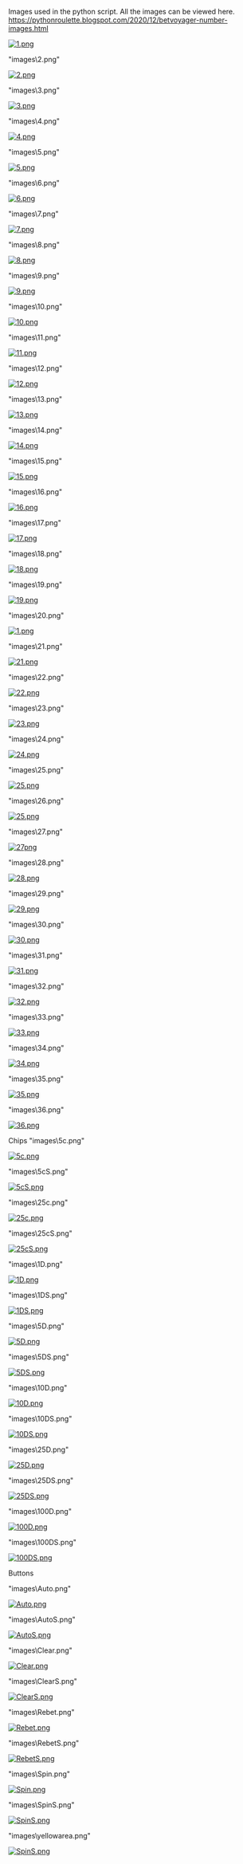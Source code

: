 Images used in the python script.
All the images can be viewed here.
https://pythonroulette.blogspot.com/2020/12/betvoyager-number-images.html

[![1.png](https://1.bp.blogspot.com/-6He7qvWMo7g/X9a6qvZoDCI/AAAAAAAAEUg/mQoAbHld7iIYKUslV8KX4im8B1fYCtI5ACLcBGAsYHQ/s0/1.png)](https://1.bp.blogspot.com/-6He7qvWMo7g/X9a6qvZoDCI/AAAAAAAAEUg/mQoAbHld7iIYKUslV8KX4im8B1fYCtI5ACLcBGAsYHQ/s0/1.png)

"images\\2.png"

[![2.png](https://1.bp.blogspot.com/-VrKBnbnwTcU/X9gzBEi6sNI/AAAAAAAAEWE/sV8-U5t_fuApxBMu9ytsGyv4VjtrnhwfgCLcBGAsYHQ/s0/2.png)](https://1.bp.blogspot.com/-VrKBnbnwTcU/X9gzBEi6sNI/AAAAAAAAEWE/sV8-U5t_fuApxBMu9ytsGyv4VjtrnhwfgCLcBGAsYHQ/s0/2.png)

"images\\3.png"

[![3.png](https://1.bp.blogspot.com/-8y7GsmFsZl0/X9gzGWGOCxI/AAAAAAAAEXY/2PdIyQvyPEwyQgG2Tv1ws2ErSTOswdoMwCLcBGAsYHQ/s0/3.png)](https://1.bp.blogspot.com/-8y7GsmFsZl0/X9gzGWGOCxI/AAAAAAAAEXY/2PdIyQvyPEwyQgG2Tv1ws2ErSTOswdoMwCLcBGAsYHQ/s0/3.png)

"images\\4.png"

[![4.png](https://1.bp.blogspot.com/-rlIrRq8wIfQ/X9gzKHnEXII/AAAAAAAAEYI/vrPcq7BliIkOK9Fq_zVqdW4RlOahszQ-QCLcBGAsYHQ/s0/4.png)](https://1.bp.blogspot.com/-rlIrRq8wIfQ/X9gzKHnEXII/AAAAAAAAEYI/vrPcq7BliIkOK9Fq_zVqdW4RlOahszQ-QCLcBGAsYHQ/s0/4.png)

"images\\5.png"

[![5.png](https://1.bp.blogspot.com/-82eQT2Ddab8/X9gzKQSZwkI/AAAAAAAAEYM/RlgoMe4pvTs3fUoiVBUnQxysminM0OcWACLcBGAsYHQ/s0/5.png)](https://1.bp.blogspot.com/-82eQT2Ddab8/X9gzKQSZwkI/AAAAAAAAEYM/RlgoMe4pvTs3fUoiVBUnQxysminM0OcWACLcBGAsYHQ/s0/5.png)

"images\\6.png"

[![6.png](https://1.bp.blogspot.com/-r0_w6gV6d3k/X9gzMPvH0DI/AAAAAAAAEYg/Wj5Et_I1uCQ5a4yyb0xx_U2c1f34LFPuQCLcBGAsYHQ/s0/6.png)](https://1.bp.blogspot.com/-r0_w6gV6d3k/X9gzMPvH0DI/AAAAAAAAEYg/Wj5Et_I1uCQ5a4yyb0xx_U2c1f34LFPuQCLcBGAsYHQ/s0/6.png)

"images\\7.png"

[![7.png](https://1.bp.blogspot.com/-bAeJYcIS5YY/X9gzMhKL9tI/AAAAAAAAEYk/EYRy0WY33iU3CdUtbqYtULlAFVoqk0uBACLcBGAsYHQ/s0/7.png)](https://1.bp.blogspot.com/-bAeJYcIS5YY/X9gzMhKL9tI/AAAAAAAAEYk/EYRy0WY33iU3CdUtbqYtULlAFVoqk0uBACLcBGAsYHQ/s0/7.png)

"images\\8.png"

[![8.png](https://1.bp.blogspot.com/-8VN3p4vd0eU/X9gzNAm4FFI/AAAAAAAAEYo/kVfXPRskaYEtOK0XS35wdUjTsrvxOJLawCLcBGAsYHQ/s0/8.png)](https://1.bp.blogspot.com/-8VN3p4vd0eU/X9gzNAm4FFI/AAAAAAAAEYo/kVfXPRskaYEtOK0XS35wdUjTsrvxOJLawCLcBGAsYHQ/s0/8.png)

"images\\9.png"

[![9.png](https://1.bp.blogspot.com/-UzcxbzeFdO0/X9gzNG_NRjI/AAAAAAAAEYs/4qnws1yv5WMEcGlSvKfne6PNQq27w_JRwCLcBGAsYHQ/s0/9.png)](https://1.bp.blogspot.com/-UzcxbzeFdO0/X9gzNG_NRjI/AAAAAAAAEYs/4qnws1yv5WMEcGlSvKfne6PNQq27w_JRwCLcBGAsYHQ/s0/9.png)

"images\\10.png"

[![10.png](https://1.bp.blogspot.com/-YnYIE5EWg_o/X9gy8GkXLZI/AAAAAAAAEU8/Z-_zvidlXyERBB_AtiaY4IVzTKxhLcK9QCLcBGAsYHQ/s0/10.png)](https://1.bp.blogspot.com/-YnYIE5EWg_o/X9gy8GkXLZI/AAAAAAAAEU8/Z-_zvidlXyERBB_AtiaY4IVzTKxhLcK9QCLcBGAsYHQ/s0/10.png)

"images\\11.png"

[![11.png](https://1.bp.blogspot.com/-PDh2VG2cz78/X9gy9Y0ja1I/AAAAAAAAEVM/V_mGNtTXwOQzPz7Rw7U6KshiEw8z0h3nQCLcBGAsYHQ/s0/11.png)](https://1.bp.blogspot.com/-PDh2VG2cz78/X9gy9Y0ja1I/AAAAAAAAEVM/V_mGNtTXwOQzPz7Rw7U6KshiEw8z0h3nQCLcBGAsYHQ/s0/11.png)

"images\\12.png"

[![12.png](https://1.bp.blogspot.com/-9tb4MXX4fHE/X9gy9uDw0PI/AAAAAAAAEVQ/23Au2jveqqUoZxMwwoLvU7IKSX5Y2icWwCLcBGAsYHQ/s0/12.png)](https://1.bp.blogspot.com/-9tb4MXX4fHE/X9gy9uDw0PI/AAAAAAAAEVQ/23Au2jveqqUoZxMwwoLvU7IKSX5Y2icWwCLcBGAsYHQ/s0/12.png)

"images\\13.png"

[![13.png](https://1.bp.blogspot.com/-qfJVZ2d2W9s/X9gy98x6XGI/AAAAAAAAEVU/xvLAj9gm7LUrnT5XCmsC3cDaNaVKvm6AwCLcBGAsYHQ/s0/13.png)](https://1.bp.blogspot.com/-qfJVZ2d2W9s/X9gy98x6XGI/AAAAAAAAEVU/xvLAj9gm7LUrnT5XCmsC3cDaNaVKvm6AwCLcBGAsYHQ/s0/13.png)

"images\\14.png"

[![14.png](https://1.bp.blogspot.com/-QSg7UPrMzY8/X9gy-LmydzI/AAAAAAAAEVY/s8RwhHtg8xgbx9Ycyv_Q-0GksUrppDuYwCLcBGAsYHQ/s0/14.png)](https://1.bp.blogspot.com/-QSg7UPrMzY8/X9gy-LmydzI/AAAAAAAAEVY/s8RwhHtg8xgbx9Ycyv_Q-0GksUrppDuYwCLcBGAsYHQ/s0/14.png)

"images\\15.png"

[![15.png](https://1.bp.blogspot.com/-5ecisPwIt2g/X9gy-kVI5-I/AAAAAAAAEVc/nEfga16dhJE9HRcOZFLORs86c216pesqQCLcBGAsYHQ/s0/15.png)](https://1.bp.blogspot.com/-5ecisPwIt2g/X9gy-kVI5-I/AAAAAAAAEVc/nEfga16dhJE9HRcOZFLORs86c216pesqQCLcBGAsYHQ/s0/15.png)

"images\\16.png"

[![16.png](https://1.bp.blogspot.com/-JIK_7KPCsUE/X9gy-pYZ8PI/AAAAAAAAEVg/aHBtj3heKA4mouu-PqiO4mVx9TyWzmkHQCLcBGAsYHQ/s0/16.png)](https://1.bp.blogspot.com/-JIK_7KPCsUE/X9gy-pYZ8PI/AAAAAAAAEVg/aHBtj3heKA4mouu-PqiO4mVx9TyWzmkHQCLcBGAsYHQ/s0/16.png)

"images\\17.png"

[![17.png](https://1.bp.blogspot.com/-V0f9ImqA1hg/X9gy_djMhDI/AAAAAAAAEVs/Z3Ks1avX7qUTgsf4vGEnOGbGyYYVlETcACLcBGAsYHQ/s0/17.png)](https://1.bp.blogspot.com/-V0f9ImqA1hg/X9gy_djMhDI/AAAAAAAAEVs/Z3Ks1avX7qUTgsf4vGEnOGbGyYYVlETcACLcBGAsYHQ/s0/17.png)

"images\\18.png"

[![18.png](https://1.bp.blogspot.com/-rVLKy855N2o/X9gy_3Yq9FI/AAAAAAAAEVw/sHWBqOBU494RkyuzAiF1bkS2f1AgoFaqQCLcBGAsYHQ/s0/18.png)](https://1.bp.blogspot.com/-rVLKy855N2o/X9gy_3Yq9FI/AAAAAAAAEVw/sHWBqOBU494RkyuzAiF1bkS2f1AgoFaqQCLcBGAsYHQ/s0/18.png)

"images\\19.png"

[![19.png](https://1.bp.blogspot.com/-NMxSpROrhQ4/X9gzAV778wI/AAAAAAAAEV4/kmhZUeTSxiYw5V0bjjfHCbMV4YwCmQyNACLcBGAsYHQ/s0/19.png)](https://1.bp.blogspot.com/-NMxSpROrhQ4/X9gzAV778wI/AAAAAAAAEV4/kmhZUeTSxiYw5V0bjjfHCbMV4YwCmQyNACLcBGAsYHQ/s0/19.png)

"images\\20.png"

[![1.png](https://1.bp.blogspot.com/-cF7dkPVvXVU/X9gzBgXl0WI/AAAAAAAAEWI/2xtuldn7j70M39JryV3SjhsEJ6iN1angQCLcBGAsYHQ/s0/20.png)](https://1.bp.blogspot.com/-cF7dkPVvXVU/X9gzBgXl0WI/AAAAAAAAEWI/2xtuldn7j70M39JryV3SjhsEJ6iN1angQCLcBGAsYHQ/s0/20.png)

"images\\21.png"

[![21.png](https://1.bp.blogspot.com/-EUIwqpivnRE/X9gzCVFZRYI/AAAAAAAAEWY/Ji-a3LxhDTwmGsxzFbWY1NfkkAiM0B44gCLcBGAsYHQ/s0/21.png)](https://1.bp.blogspot.com/-EUIwqpivnRE/X9gzCVFZRYI/AAAAAAAAEWY/Ji-a3LxhDTwmGsxzFbWY1NfkkAiM0B44gCLcBGAsYHQ/s0/21.png)

"images\\22.png"

[![22.png](https://1.bp.blogspot.com/-PzO5ZcS44r4/X9gzCkeEdsI/AAAAAAAAEWc/dFNZeuTKHx8ektnimiDWuVf64zyLtUjbQCLcBGAsYHQ/s0/22.png)](https://1.bp.blogspot.com/-PzO5ZcS44r4/X9gzCkeEdsI/AAAAAAAAEWc/dFNZeuTKHx8ektnimiDWuVf64zyLtUjbQCLcBGAsYHQ/s0/22.png)

"images\\23.png"

[![23.png](https://1.bp.blogspot.com/-FwT3--H0AmA/X9gzC_O6MzI/AAAAAAAAEWg/cYuKohlRui0JBlPgooY0HFak6_atuy-GQCLcBGAsYHQ/s0/23.png)](https://1.bp.blogspot.com/-FwT3--H0AmA/X9gzC_O6MzI/AAAAAAAAEWg/cYuKohlRui0JBlPgooY0HFak6_atuy-GQCLcBGAsYHQ/s0/23.png)

"images\\24.png"

[![24.png](https://1.bp.blogspot.com/-dBjV1ZBeq-M/X9gzC-O44vI/AAAAAAAAEWk/H97HkZgqC18keVCvLnxUzLeE5vQUMALeQCLcBGAsYHQ/s0/24.png)](https://1.bp.blogspot.com/-dBjV1ZBeq-M/X9gzC-O44vI/AAAAAAAAEWk/H97HkZgqC18keVCvLnxUzLeE5vQUMALeQCLcBGAsYHQ/s0/24.png)

"images\\25.png"

[![25.png](https://1.bp.blogspot.com/-Qv02mI4wV1o/X9gzDS3GhmI/AAAAAAAAEWo/E6J5AoBDwgg16eD57_wQZUS3iyWkFc5GACLcBGAsYHQ/s0/25.png)](https://1.bp.blogspot.com/-Qv02mI4wV1o/X9gzDS3GhmI/AAAAAAAAEWo/E6J5AoBDwgg16eD57_wQZUS3iyWkFc5GACLcBGAsYHQ/s0/25.png)

"images\\26.png"

[![25.png](https://1.bp.blogspot.com/-1MUfuEL8lY0/X9gzEt9Pd-I/AAAAAAAAEW8/ZxqlJsEYE_0Jz8z1XeywAAb1wxakKUY_gCLcBGAsYHQ/s0/26.png)](https://1.bp.blogspot.com/-1MUfuEL8lY0/X9gzEt9Pd-I/AAAAAAAAEW8/ZxqlJsEYE_0Jz8z1XeywAAb1wxakKUY_gCLcBGAsYHQ/s0/26.png)

"images\\27.png"

[![27png](https://1.bp.blogspot.com/-JE-KeW-8q2M/X9gzFE7w3vI/AAAAAAAAEXE/Ew29Jy_0bvII5U-T5QPlQIdIw-7_sRPkACLcBGAsYHQ/s0/27.png)](https://1.bp.blogspot.com/-JE-KeW-8q2M/X9gzFE7w3vI/AAAAAAAAEXE/Ew29Jy_0bvII5U-T5QPlQIdIw-7_sRPkACLcBGAsYHQ/s0/27.png)

"images\\28.png"

[![28.png](https://1.bp.blogspot.com/-914TsnUp9Js/X9gzFR094EI/AAAAAAAAEXI/cuzJfFdPXIwG7_RL8SmCn_RbJeA86OFZACLcBGAsYHQ/s0/28.png)](https://1.bp.blogspot.com/-914TsnUp9Js/X9gzFR094EI/AAAAAAAAEXI/cuzJfFdPXIwG7_RL8SmCn_RbJeA86OFZACLcBGAsYHQ/s0/28.png)

"images\\29.png"

[![29.png](https://1.bp.blogspot.com/-ouoYpotWLk4/X9gzGBUBN2I/AAAAAAAAEXQ/1Ep5ktR3FuIWpdU8MOk02o5oEQdENpbGwCLcBGAsYHQ/s0/29.png)](https://1.bp.blogspot.com/-ouoYpotWLk4/X9gzGBUBN2I/AAAAAAAAEXQ/1Ep5ktR3FuIWpdU8MOk02o5oEQdENpbGwCLcBGAsYHQ/s0/29.png)

"images\\30.png"

[![30.png](https://1.bp.blogspot.com/-XK5mJUdKnqw/X9gzG_nKCDI/AAAAAAAAEXg/TXyA5gza4Nwi1ZTq-K_mFJ0UNxXLOHYwQCLcBGAsYHQ/s0/30.png)](https://1.bp.blogspot.com/-XK5mJUdKnqw/X9gzG_nKCDI/AAAAAAAAEXg/TXyA5gza4Nwi1ZTq-K_mFJ0UNxXLOHYwQCLcBGAsYHQ/s0/30.png)

"images\\31.png"

[![31.png](https://1.bp.blogspot.com/-7208AQlvacw/X9gzHqKcNAI/AAAAAAAAEXo/TdzaGwMFDYArqh_v687ohbzqvHX209ZiwCLcBGAsYHQ/s0/31.png)](https://1.bp.blogspot.com/-7208AQlvacw/X9gzHqKcNAI/AAAAAAAAEXo/TdzaGwMFDYArqh_v687ohbzqvHX209ZiwCLcBGAsYHQ/s0/31.png)

"images\\32.png"

[![32.png](https://1.bp.blogspot.com/-v3wpCyQ9NvQ/X9gzHqucUUI/AAAAAAAAEXs/u9Z5lLzR-uU5C1Sac-0nThVm36cl6xMVgCLcBGAsYHQ/s0/32.png)](https://1.bp.blogspot.com/-v3wpCyQ9NvQ/X9gzHqucUUI/AAAAAAAAEXs/u9Z5lLzR-uU5C1Sac-0nThVm36cl6xMVgCLcBGAsYHQ/s0/32.png)

"images\\33.png"

[![33.png](https://1.bp.blogspot.com/-AiNI85wCvHU/X9gzIMxEO8I/AAAAAAAAEXw/zHbo0a4PgioOt4g4TCLpi-4rd5kb6vamQCLcBGAsYHQ/s60/33.png)](https://1.bp.blogspot.com/-AiNI85wCvHU/X9gzIMxEO8I/AAAAAAAAEXw/zHbo0a4PgioOt4g4TCLpi-4rd5kb6vamQCLcBGAsYHQ/s60/33.png)

"images\\34.png"

[![34.png](https://1.bp.blogspot.com/-9qoCHU3m3G0/X9gzIiugIHI/AAAAAAAAEX0/0RVU5LGydlYYpCEL8UWW-LUUofJmAQqMQCLcBGAsYHQ/s0/34.png)](https://1.bp.blogspot.com/-9qoCHU3m3G0/X9gzIiugIHI/AAAAAAAAEX0/0RVU5LGydlYYpCEL8UWW-LUUofJmAQqMQCLcBGAsYHQ/s0/34.png)

"images\\35.png"

[![35.png](https://1.bp.blogspot.com/-BGjVnp6ESOI/X9gzIvEoHSI/AAAAAAAAEX4/KKyA53exhzsUb4Exkj0pL94-UI800pXzgCLcBGAsYHQ/s0/35.png)](https://1.bp.blogspot.com/-BGjVnp6ESOI/X9gzIvEoHSI/AAAAAAAAEX4/KKyA53exhzsUb4Exkj0pL94-UI800pXzgCLcBGAsYHQ/s0/35.png)

"images\\36.png"

[![36.png](https://1.bp.blogspot.com/-I_LkyX9t0yg/X9gzIzVeKNI/AAAAAAAAEX8/HF3oHtA1RGMgIJdX6ntl3cYe9MQufvDzwCLcBGAsYHQ/s0/36.png)](https://1.bp.blogspot.com/-I_LkyX9t0yg/X9gzIzVeKNI/AAAAAAAAEX8/HF3oHtA1RGMgIJdX6ntl3cYe9MQufvDzwCLcBGAsYHQ/s0/36.png)

Chips
"images\\5c.png"

[![5c.png](https://1.bp.blogspot.com/-2LqhwxOoTy8/X9gzLocDv0I/AAAAAAAAEYY/gVAKEPpuligqDhMsftm3VtNIVff49OQaQCLcBGAsYHQ/s60/5c.png)](https://1.bp.blogspot.com/-2LqhwxOoTy8/X9gzLocDv0I/AAAAAAAAEYY/gVAKEPpuligqDhMsftm3VtNIVff49OQaQCLcBGAsYHQ/s60/5c.png)

"images\\5cS.png"

[![5cS.png](https://1.bp.blogspot.com/-3UvcUcHLJFE/X9gzL3cs_qI/AAAAAAAAEYc/FsPU4h-ZYporN9U1mbhDI2JbpO2if2cWQCLcBGAsYHQ/s0/5cS.png)](https://1.bp.blogspot.com/-3UvcUcHLJFE/X9gzL3cs_qI/AAAAAAAAEYc/FsPU4h-ZYporN9U1mbhDI2JbpO2if2cWQCLcBGAsYHQ/s0/5cS.png)

"images\\25c.png"

[![25c.png](https://1.bp.blogspot.com/-gwALnePKA3o/X9gzEX2-2dI/AAAAAAAAEW0/nHlDb3bkSZs7WnFIccHvZhjg_QDYfA6pgCLcBGAsYHQ/s0/25c.png)](https://1.bp.blogspot.com/-gwALnePKA3o/X9gzEX2-2dI/AAAAAAAAEW0/nHlDb3bkSZs7WnFIccHvZhjg_QDYfA6pgCLcBGAsYHQ/s0/25c.png)

"images\\25cS.png"

[![25cS.png](https://1.bp.blogspot.com/-NUt_ibjDYec/X9gzEf3wKkI/AAAAAAAAEW4/AWoiMshdPaAMjPtA_nnNxOtxQkr-B0LfgCLcBGAsYHQ/s0/25cS.png)](https://1.bp.blogspot.com/-NUt_ibjDYec/X9gzEf3wKkI/AAAAAAAAEW4/AWoiMshdPaAMjPtA_nnNxOtxQkr-B0LfgCLcBGAsYHQ/s0/25cS.png)

"images\\1D.png"

[![1D.png](https://1.bp.blogspot.com/-wh2KVZUetRo/X9gzAoNosbI/AAAAAAAAEV8/d0EtQojoLaUzAtN_DMWyfGDVeN-raHO6wCLcBGAsYHQ/s0/1D.png)](https://1.bp.blogspot.com/-wh2KVZUetRo/X9gzAoNosbI/AAAAAAAAEV8/d0EtQojoLaUzAtN_DMWyfGDVeN-raHO6wCLcBGAsYHQ/s0/1D.png)

"images\\1DS.png"

[![1DS.png](https://1.bp.blogspot.com/-PTezeEMnXuQ/X9gzA7W3HiI/AAAAAAAAEWA/mm_F5DA7ykAxDKRFoTtVaOgqlrmGnoaYgCLcBGAsYHQ/s0/1DS.png)](https://1.bp.blogspot.com/-PTezeEMnXuQ/X9gzA7W3HiI/AAAAAAAAEWA/mm_F5DA7ykAxDKRFoTtVaOgqlrmGnoaYgCLcBGAsYHQ/s0/1DS.png)

"images\\5D.png"

[![5D.png](https://1.bp.blogspot.com/-3JEY6a1xGD4/X9gzK2MKcHI/AAAAAAAAEYQ/UJhU6liukA4bYIgj2lOO1jMBJHXh4WBxACLcBGAsYHQ/s0/5D.png)](https://1.bp.blogspot.com/-3JEY6a1xGD4/X9gzK2MKcHI/AAAAAAAAEYQ/UJhU6liukA4bYIgj2lOO1jMBJHXh4WBxACLcBGAsYHQ/s0/5D.png)

"images\\5DS.png"

[![5DS.png](https://1.bp.blogspot.com/-7ngX0gLcuK0/X9gzLJdHujI/AAAAAAAAEYU/IG75EOMWK9MUn0MtjiLZKMOVFpPyFawpQCLcBGAsYHQ/s0/5DS.png)](https://1.bp.blogspot.com/-7ngX0gLcuK0/X9gzLJdHujI/AAAAAAAAEYU/IG75EOMWK9MUn0MtjiLZKMOVFpPyFawpQCLcBGAsYHQ/s0/5DS.png)

"images\\10D.png"

[![10D.png](https://1.bp.blogspot.com/-1MMUVaBhLno/X9gy85DKJNI/AAAAAAAAEVE/HaEPyNzUkqs33NVt8dCvpFBk-ZagAhuAgCLcBGAsYHQ/s0/10D.png)](https://1.bp.blogspot.com/-1MMUVaBhLno/X9gy85DKJNI/AAAAAAAAEVE/HaEPyNzUkqs33NVt8dCvpFBk-ZagAhuAgCLcBGAsYHQ/s0/10D.png)

"images\\10DS.png"

[![10DS.png](https://1.bp.blogspot.com/-3ozwmUazpzE/X9gy9DnvOeI/AAAAAAAAEVI/709W59wmu-8ccuP9_sjVllsaQ6ctef10ACLcBGAsYHQ/s0/10DS.png)](https://1.bp.blogspot.com/-3ozwmUazpzE/X9gy9DnvOeI/AAAAAAAAEVI/709W59wmu-8ccuP9_sjVllsaQ6ctef10ACLcBGAsYHQ/s0/10DS.png)

"images\\25D.png"

[![25D.png](https://1.bp.blogspot.com/-GVTjxrpFmio/X9gzDWZbYLI/AAAAAAAAEWs/eiFNxiqkfwAdJW_343UH_v2Zt6O7eIkDgCLcBGAsYHQ/s0/25D.png)](https://1.bp.blogspot.com/-GVTjxrpFmio/X9gzDWZbYLI/AAAAAAAAEWs/eiFNxiqkfwAdJW_343UH_v2Zt6O7eIkDgCLcBGAsYHQ/s0/25D.png)

"images\\25DS.png"

[![25DS.png](https://1.bp.blogspot.com/-tE7heqbLTcc/X9gzDky5orI/AAAAAAAAEWw/XZVf6wT8r0IRrTQEAQ0CETjO0qAFJyi-wCLcBGAsYHQ/s0/25DS.png)](https://1.bp.blogspot.com/-tE7heqbLTcc/X9gzDky5orI/AAAAAAAAEWw/XZVf6wT8r0IRrTQEAQ0CETjO0qAFJyi-wCLcBGAsYHQ/s0/25DS.png)

"images\\100D.png"

[![100D.png](https://1.bp.blogspot.com/-vnDp8MYTKbw/X9gy7xi6pJI/AAAAAAAAEU4/Z5tsIC6Utkg3cjENTeqGf6M90Jw9tfbHACLcBGAsYHQ/s0/100D.png)](https://1.bp.blogspot.com/-vnDp8MYTKbw/X9gy7xi6pJI/AAAAAAAAEU4/Z5tsIC6Utkg3cjENTeqGf6M90Jw9tfbHACLcBGAsYHQ/s0/100D.png)

"images\\100DS.png"

[![100DS.png](https://1.bp.blogspot.com/-5Pzq2FKE09k/X9gy846SVHI/AAAAAAAAEVA/xkpBZ6xUOPcWlX0ENIl82Jo6HlQmh6LOwCLcBGAsYHQ/s0/100DS.png)](https://1.bp.blogspot.com/-5Pzq2FKE09k/X9gy846SVHI/AAAAAAAAEVA/xkpBZ6xUOPcWlX0ENIl82Jo6HlQmh6LOwCLcBGAsYHQ/s0/100DS.png)

Buttons

"images\\Auto.png"

[![Auto.png](https://1.bp.blogspot.com/-_OenH9OiFMk/X9gzNxGKv-I/AAAAAAAAEYw/IAS7ee_u6LwaRR_vZMr0ILAnoPt710etACLcBGAsYHQ/s0/Auto.png)](https://1.bp.blogspot.com/-_OenH9OiFMk/X9gzNxGKv-I/AAAAAAAAEYw/IAS7ee_u6LwaRR_vZMr0ILAnoPt710etACLcBGAsYHQ/s0/Auto.png)

"images\\AutoS.png"

[![AutoS.png](https://1.bp.blogspot.com/-h413DkAm4EM/X9gzN2T_wJI/AAAAAAAAEY0/KMDMJgSHSRw_z3Qs86gE9EEbKKWaoPb6gCLcBGAsYHQ/s0/AutoS.png)](https://1.bp.blogspot.com/-h413DkAm4EM/X9gzN2T_wJI/AAAAAAAAEY0/KMDMJgSHSRw_z3Qs86gE9EEbKKWaoPb6gCLcBGAsYHQ/s0/AutoS.png)

"images\\Clear.png"

[![Clear.png](https://1.bp.blogspot.com/-9aCD12hlISg/X9gzOs85SYI/AAAAAAAAEY4/k6PwMF4PPdUiDx8Kl56k0AsyIpuObVJIQCLcBGAsYHQ/s0/Clear.png)](https://1.bp.blogspot.com/-9aCD12hlISg/X9gzOs85SYI/AAAAAAAAEY4/k6PwMF4PPdUiDx8Kl56k0AsyIpuObVJIQCLcBGAsYHQ/s0/Clear.png)

"images\\ClearS.png"

[![ClearS.png](https://1.bp.blogspot.com/-7cEXsD0iwxc/X9gzOq-QA7I/AAAAAAAAEY8/NYbWipkkwGUAJBUlliNcodxjK0y22HWWQCLcBGAsYHQ/s0/ClearS.png)](https://1.bp.blogspot.com/-7cEXsD0iwxc/X9gzOq-QA7I/AAAAAAAAEY8/NYbWipkkwGUAJBUlliNcodxjK0y22HWWQCLcBGAsYHQ/s0/ClearS.png)

"images\\Rebet.png"

[![Rebet.png](https://1.bp.blogspot.com/-Yi0DUmo2qqM/X9gzPno2jLI/AAAAAAAAEZE/zfnxhXF1g9kfg_OiGUo2R0Cp6Qln1zTXwCLcBGAsYHQ/s0/Rebet.png)](https://1.bp.blogspot.com/-Yi0DUmo2qqM/X9gzPno2jLI/AAAAAAAAEZE/zfnxhXF1g9kfg_OiGUo2R0Cp6Qln1zTXwCLcBGAsYHQ/s0/Rebet.png)

"images\\RebetS.png"

[![RebetS.png](https://1.bp.blogspot.com/-s6G8pJTPhVg/X9gzQGiwkwI/AAAAAAAAEZI/Zyhs6KF1Oe4eAW7Rw4W4wABUIKw3ZWZHwCLcBGAsYHQ/s0/RebetS.png)](https://1.bp.blogspot.com/-s6G8pJTPhVg/X9gzQGiwkwI/AAAAAAAAEZI/Zyhs6KF1Oe4eAW7Rw4W4wABUIKw3ZWZHwCLcBGAsYHQ/s0/RebetS.png)

"images\\Spin.png"

[![Spin.png](https://1.bp.blogspot.com/-vwD9hv5tFeA/X9gzQPmU1YI/AAAAAAAAEZM/X9FV5L7bIi4oS6pQi-fTkbFmrgc5Iv1JwCLcBGAsYHQ/s0/Spin.png)](https://1.bp.blogspot.com/-vwD9hv5tFeA/X9gzQPmU1YI/AAAAAAAAEZM/X9FV5L7bIi4oS6pQi-fTkbFmrgc5Iv1JwCLcBGAsYHQ/s0/Spin.png)

"images\\SpinS.png"

[![SpinS.png](https://1.bp.blogspot.com/-euf-K5a6WUM/X9gzQy6g4FI/AAAAAAAAEZQ/kFv4kfAxY0UJpHZ_tNSaGVQppBwynqbggCLcBGAsYHQ/s0/SpinS.png)](https://1.bp.blogspot.com/-euf-K5a6WUM/X9gzQy6g4FI/AAAAAAAAEZQ/kFv4kfAxY0UJpHZ_tNSaGVQppBwynqbggCLcBGAsYHQ/s0/SpinS.png)

"images\\yellowarea.png"

[![SpinS.png](https://1.bp.blogspot.com/-72b0UapXE58/X9gzRL4mREI/AAAAAAAAEZY/qwNEBq88yvE_JhWRn9DAqcgIEBhFFs3jwCLcBGAsYHQ/s0/yellowarea.png)](https://1.bp.blogspot.com/-72b0UapXE58/X9gzRL4mREI/AAAAAAAAEZY/qwNEBq88yvE_JhWRn9DAqcgIEBhFFs3jwCLcBGAsYHQ/s0/yellowarea.png)
